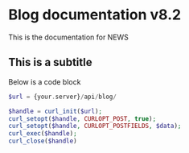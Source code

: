 # Blog documentation v8.2
This is the documentation for NEWS

## This is a subtitle
Below is a code block

```php
$url = {your.server}/api/blog/

$handle = curl_init($url);
curl_setopt($handle, CURLOPT_POST, true);
curl_setopt($handle, CURLOPT_POSTFIELDS, $data);
curl_exec($handle);
curl_close($handle)

```
